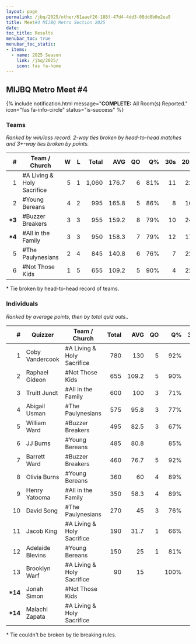 ```yaml
---
layout: page
permalink: /jbq/2025/other/61aaef26-188f-47d4-4dd3-08dd0b0e2ea9
title: Meet#4 MIJBQ Metro Section 2025
date: 
toc_title: Results
menubar_toc: true
menubar_toc_static:
- items:
  - name: 2025 Season
    link: /jbq/2025/
    icon: fas fa-home
---
```



## MIJBQ Metro Meet #4

{% include notification.html
   message="<b>COMPLETE:</b> All Room(s) Reported."
   icon="fas fa-info-circle"
   status="is-success" %}


### Teams

*Ranked by win/loss record. 2-way ties broken by head-to-head matches and 3+-way ties broken by points.*

| # | Team / Church | W | L | Total | AVG | QO | Q% | 30s | 20s | 10s |
|--:|---|--:|--:|--:|--:|--:|--:|--:|--:|--:|
| 1 | #A Living & Holy Sacrifice | 5 | 1 | 1,060 | 176.7 | 6 | 81% | 11 | 22 | 28 |
| 2 | #Young Bereans | 4 | 2 | 995 | 165.8 | 5 | 86% | 8 | 16 | 41 |
| **\*3** | #Buzzer Breakers | 3 | 3 | 955 | 159.2 | 8 | 79% | 10 | 24 | 24 |
| **\*4** | #All in the Family | 3 | 3 | 950 | 158.3 | 7 | 79% | 12 | 17 | 33 |
| 5 | #The Paulynesians | 2 | 4 | 845 | 140.8 | 6 | 76% | 7 | 22 | 29 |
| 6 | #Not Those Kids | 1 | 5 | 655 | 109.2 | 5 | 90% | 4 | 22 | 9 |

\* Tie broken by head-to-head record of teams.

### Individuals

*Ranked by average points, then by total quiz outs..*

| # | Quizzer | Team / Church | Total | AVG | QO | Q% | 30s | 20s | 10s |
|--:|---|---|--:|--:|--:|--:|--:|--:|--:|
| 1 | Coby Vandercook | #A Living & Holy Sacrifice | 780 | 130 | 5 | 92% | 11 | 21 | 2 |
| 2 | Raphael Gideon | #Not Those Kids | 655 | 109.2 | 5 | 90% | 4 | 22 | 9 |
| 3 | Truitt Jundt | #All in the Family | 600 | 100 | 3 | 71% | 12 | 17 |  |
| 4 | Abigail Usman | #The Paulynesians | 575 | 95.8 | 3 | 77% | 7 | 21 | 2 |
| 5 | William Ward | #Buzzer Breakers | 495 | 82.5 | 3 | 67% | 9 | 17 |  |
| 6 | JJ Burns | #Young Bereans | 485 | 80.8 |  | 85% | 8 | 12 | 2 |
| 7 | Barrett Ward | #Buzzer Breakers | 460 | 76.7 | 5 | 92% | 1 | 7 | 24 |
| 8 | Olivia Burns | #Young Bereans | 360 | 60 | 4 | 89% |  | 2 | 30 |
| 9 | Henry Yatooma | #All in the Family | 350 | 58.3 | 4 | 89% |  |  | 33 |
| 10 | David Song | #The Paulynesians | 270 | 45 | 3 | 76% |  | 1 | 27 |
| 11 | Jacob King | #A Living & Holy Sacrifice | 190 | 31.7 | 1 | 66% |  | 1 | 22 |
| 12 | Adelaide Blevins | #Young Bereans | 150 | 25 | 1 | 81% |  | 2 | 9 |
| 13 | Brooklyn Warf | #A Living & Holy Sacrifice | 90 | 15 |  | 100% |  |  | 4 |
| **\*14** | Jonah Simon | #Not Those Kids |  |  |  |  |  |  |  |
| **\*14** | Malachi Zapata | #A Living & Holy Sacrifice |  |  |  |  |  |  |  |

\* Tie couldn't be broken by tie breaking rules.

